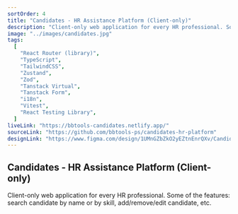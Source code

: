 ```yaml
---
sortOrder: 4
title: "Candidates - HR Assistance Platform (Client-only)"
description: "Client-only web application for every HR professional. Some of the features include the ability to search for candidates by name or skill, add new candidates, edit or remove existing ones, and mark candidates as favorites."
image: "../images/candidates.jpg"
tags:
  [
    "React Router (library)",
    "TypeScript",
    "TailwindCSS",
    "Zustand",
    "Zod",
    "Tanstack Virtual",
    "Tanstack Form",
    "i18n",
    "Vitest",
    "React Testing Library",
  ]
liveLink: "https://bbtools-candidates.netlify.app/"
sourceLink: "https://github.com/bbtools-ps/candidates-hr-platform"
designLink: "https://www.figma.com/design/1UMnGZbZkO2yEZtnEnrQXv/Candidates-app?node-id=0-1&t=qCjSgnXoSIuBF4CK-1"
---
```


## Candidates - HR Assistance Platform (Client-only)

Client-only web application for every HR professional. Some of the features: search candidate by name or by skill, add/remove/edit candidate, etc.
